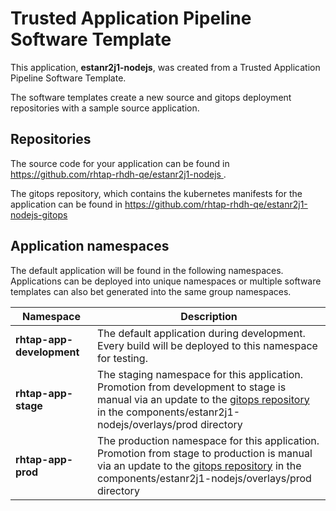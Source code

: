 # Trusted Application Pipeline Software Template

This application, **estanr2j1-nodejs**, was created from a Trusted Application Pipeline Software Template.

The software templates create a new source and gitops deployment repositories with a sample source application. 

## Repositories

The source code for your application can be found in [https://github.com/rhtap-rhdh-qe/estanr2j1-nodejs ](https://github.com/rhtap-rhdh-qe/estanr2j1-nodejs ).
 
The gitops repository, which contains the kubernetes manifests for the application can be found in 
[https://github.com/rhtap-rhdh-qe/estanr2j1-nodejs-gitops ](https://github.com/rhtap-rhdh-qe/estanr2j1-nodejs-gitops ) 

## Application namespaces 

The default application will be found in the following namespaces. Applications can be deployed into unique namespaces or multiple software templates can also bet generated into the same group namespaces.  

|  Namespace   |  Description   |  
| -------- | -------- |   
| **rhtap-app-development** | The default application during development. Every build will be deployed to this namespace for testing. | 
| **rhtap-app-stage** | The staging namespace for this application. Promotion from development to stage is manual via an update to the [gitops repository](https://github.com/rhtap-rhdh-qe/estanr2j1-nodejs-gitops ) in the components/estanr2j1-nodejs/overlays/prod directory |  
| **rhtap-app-prod** | The production namespace for this application. Promotion from stage to production is manual via an update to the [gitops repository](https://github.com/rhtap-rhdh-qe/estanr2j1-nodejs-gitops ) in the components/estanr2j1-nodejs/overlays/prod directory | 